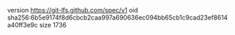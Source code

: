 version https://git-lfs.github.com/spec/v1
oid sha256:6b5e9174f8d6cbcb2caa997a690636ec094bb65cb1c9cad23ef8614a40ff3e9c
size 1736
